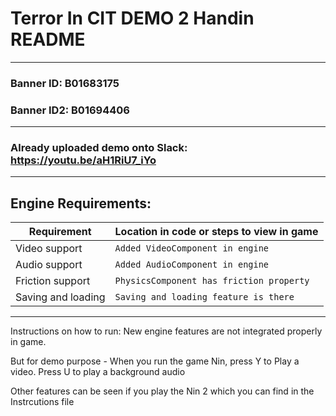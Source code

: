 # Terror In CIT DEMO 2 Handin README
---
### Banner ID: B01683175
### Banner ID2: B01694406

---
### Already uploaded demo onto Slack: https://youtu.be/aH1RiU7_iYo
---

## Engine Requirements:

| Requirement         | Location in code or steps to view in game    |
|---------------------|----------------------------------------------|
| Video support       | ```Added VideoComponent in engine```         |
| Audio support       | ```Added AudioComponent in engine```         |
| Friction support    | ```PhysicsComponent has friction property``` |
| Saving and loading  | ```Saving and loading feature is there```       ||

--------------------------------------------------------------

Instructions on how to run: 
New engine features are not integrated properly in game. 

But for demo purpose - 
When you run the game Nin, press Y to Play a video. 
Press U to play a background audio

Other features can be seen if you play the Nin 2 which you can find in the Instrcutions file
